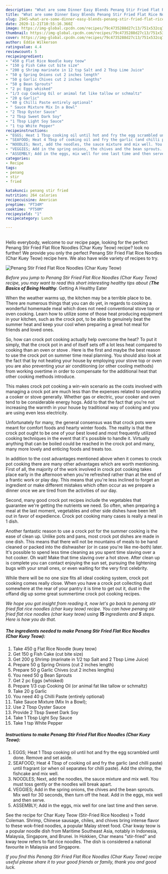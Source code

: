 ```yaml
---
description: "What are some Dinner Easy Blends Penang Stir Fried Flat Rice Noodles (Char Kuey Teow)"
title: "What are some Dinner Easy Blends Penang Stir Fried Flat Rice Noodles (Char Kuey Teow)"
slug: 2945-what-are-some-dinner-easy-blends-penang-stir-fried-flat-rice-noodles-char-kuey-teow
date: 2020-11-21T10:55:16.360Z
image: https://img-global.cpcdn.com/recipes/79c4735288d27c13/751x532cq70/penang-stir-fried-flat-rice-noodles-char-kuey-teow-recipe-main-photo.jpg
thumbnail: https://img-global.cpcdn.com/recipes/79c4735288d27c13/751x532cq70/penang-stir-fried-flat-rice-noodles-char-kuey-teow-recipe-main-photo.jpg
cover: https://img-global.cpcdn.com/recipes/79c4735288d27c13/751x532cq70/penang-stir-fried-flat-rice-noodles-char-kuey-teow-recipe-main-photo.jpg
author: Eddie Wilkerson
ratingvalue: 4.4
reviewcount: 5
recipeingredient:
- "450 g Flat Rice Noodle kuey teow"
- "150 g Fish Cake cut bite size"
- "200 g Shrimp marinate in 12 tsp Salt and 2 Tbsp Lime Juice"
- "50 g Spring Onions cut 2 inches length"
- "50 g Garlic Chives cut 2 inches lengths"
- "50 g Bean Sprouts"
- "2 pc Eggs whisked"
- "1/3 cup Cooking Oil or animal fat like tallow or schmaltz"
- "20 g Garlic"
- "40 g Chilli Paste entirely optional"
- " Sauce Mixture Mix In a Bowl"
- "2 Tbsp Oyster Sauce"
- "2 Tbsp Sweet Dark Soy"
- "1 Tbsp Light Soy Sauce"
- "1 tsp White Pepper"
recipeinstructions:
- "EGGS; Heat 1 Tbsp cooking oil until hot and fry the egg scrambled until done. Remove and set aside."
- "SEAFOOD; Heat 4 Tbsp of cooking oil and fry the garlic (and chilli paste) until fragrant (or when oil separates for chilli paste). Add the shrimp, the fishcake and mix well."
- "NOODLES; Next, add the noodles, the sauce mixture and mix well. You must toss gently or the noodles will break apart."
- "VEGGIES; Add in the spring onions, the chives and the bean sprouts. Mix well for 30 seconds, then turn off the heat. Add in the eggs, mix well and then serve."
- "ASSEMBLY; Add in the eggs, mix well for one last time and then serve."
categories:
- Recipe
tags:
- penang
- stir
- fried

katakunci: penang stir fried 
nutrition: 264 calories
recipecuisine: American
preptime: "PT34M"
cooktime: "PT50M"
recipeyield: "1"
recipecategory: Lunch

---
```

<br>
Hello everybody, welcome to our recipe page, looking for the perfect Penang Stir Fried Flat Rice Noodles (Char Kuey Teow) recipe? look no further! We provide you only the perfect Penang Stir Fried Flat Rice Noodles (Char Kuey Teow) recipe here. We also have wide variety of recipes to try.
<br>


![Penang Stir Fried Flat Rice Noodles (Char Kuey Teow)](https://img-global.cpcdn.com/recipes/79c4735288d27c13/751x532cq70/penang-stir-fried-flat-rice-noodles-char-kuey-teow-recipe-main-photo.jpg)

<i>Before you jump to Penang Stir Fried Flat Rice Noodles (Char Kuey Teow) recipe, you may want to read this short interesting healthy tips about {<strong>The Basics of Being Healthy</strong>.</i>
Getting A Healthy Eater


When the weather warms up, the kitchen may be a terrible place to be. There are numerous things that you can do yet, in regards to cooking a wonderful homemade meal which does not need conventional stove top or oven cooking. Learn how to utilize some of those heat producing equipment in your kitchen, such as the crock pot, to be able to genuinely beat the summer heat and keep your cool when preparing a great hot meal for friends and loved ones.

So, how can crock pot cooking actually help overcome the heat? To put it simply, that the crock pot in and of itself sets off a lot less heat compared to cooking than an oven or stove . Here is the first and maybe the best reason to use the crock pot on summer time meal planning. You should also look at the fact that by not heating your house by employing your stove top or oven you are also preventing your air conditioning (or other cooling methods) from working overtime in order to compensate for the additional heat that other cooking methods introduce.

This makes crock pot cooking a win-win scenario as the costs involved with managing a crock pot are much less than the expenses related to operating a cooker or stove generally. Whether gas or electric, your cooker and oven tend to be considerable energy hogs. Add to that the fact that you're not increasing the warmth in your house by traditional way of cooking and you are using even less electricity.

Unfortunately for many, the general consensus was that crock pots were meant for comfort foods and hearty winter foods.  The reality is that the crock pot ought to be one of your best loved and most frequently utilized cooking techniques in the event that it's possible to handle it.  Virtually anything that can be boiled could be reached in the crock pot and many, many more lovely and enticing foods and treats too.



In addition to the cost advantages mentioned above when it comes to crock pot cooking there are many other advantages which are worth mentioning. First of all, the majority of the work involved in crock pot cooking takes place early in the afternoon when you're refreshed rather than at the end of a frantic work or play day. This means that you're less inclined to forget an ingredient or make different mistakes which often occur as we prepare a dinner once we are tired from the activities of our day.

Second, many good crock pot recipes include the vegetables that guarantee we're getting the nutrients we need. So often, when preparing a meal at the last moment, vegetables and other side dishes have been left out in favor of expedience. Crock pot cooking many cases is really a meal in 1 dish.

Another fantastic reason to use a crock pot for the summer cooking is the ease of clean up.  Unlike pots and pans, most crock pot dishes are made in one dish. This means that there will not be mountains of meals to be hand cleaned or packed into the dishwasher (or in case you're like me-both) later. It's possible to spend less time cleaning as you spent time slaving over a hot cooker. Oh wait! Make that time slaving over a hot stove. After clean up is complete you can contact enjoying the sun set, pursuing the lightening bugs with your small ones, or even waiting for the very first celebrity.

While there will be no one size fits all ideal cooking system, crock pot cooking comes really close. When you have a crock pot collecting dust somewhere at the rear of your pantry it is time to get out it, dust in the offand dig up some great summertime crock pot cooking recipes.


<i>We hope you got insight from reading it, now let's go back to penang stir fried flat rice noodles (char kuey teow) recipe. You can have penang stir fried flat rice noodles (char kuey teow) using <strong>15</strong> ingredients and <strong>5</strong> steps. Here is how you do that.
</i>

##### The ingredients needed to make Penang Stir Fried Flat Rice Noodles (Char Kuey Teow):

1. Take 450 g Flat Rice Noodle (kuey teow)
1. Get 150 g Fish Cake (cut bite size)
1. Get 200 g Shrimp (marinate in 1/2 tsp Salt and 2 Tbsp Lime Juice)
1. Prepare 50 g Spring Onions (cut 2 inches length)
1. Prepare 50 g Garlic Chives (cut 2 inches lengths)
1. You need 50 g Bean Sprouts
1. Get 2 pc Eggs (whisked)
1. Prepare 1/3 cup Cooking Oil (or animal fat like tallow or schmaltz)
1. Take 20 g Garlic
1. You need 40 g Chilli Paste (entirely optional)
1. Take  Sauce Mixture (Mix In a Bowl);
1. Use 2 Tbsp Oyster Sauce
1. Provide 2 Tbsp Sweet Dark Soy
1. Take 1 Tbsp Light Soy Sauce
1. Take 1 tsp White Pepper


##### Instructions to make Penang Stir Fried Flat Rice Noodles (Char Kuey Teow):

1. EGGS; Heat 1 Tbsp cooking oil until hot and fry the egg scrambled until done. Remove and set aside.
1. SEAFOOD; Heat 4 Tbsp of cooking oil and fry the garlic (and chilli paste) until fragrant (or when oil separates for chilli paste). Add the shrimp, the fishcake and mix well.
1. NOODLES; Next, add the noodles, the sauce mixture and mix well. You must toss gently or the noodles will break apart.
1. VEGGIES; Add in the spring onions, the chives and the bean sprouts. Mix well for 30 seconds, then turn off the heat. Add in the eggs, mix well and then serve.
1. ASSEMBLY; Add in the eggs, mix well for one last time and then serve.


See the recipe for Char Kuey Teow (Stir-Fried Rice Noodles) » Todd Coleman. Shrimp, Chinese sausage, chiles, and chives bring intense flavor to these wok-fried noodles, a popular Malay street food. Char kway teow is a popular noodle dish from Maritime Southeast Asia, notably in Indonesia, Malaysia, Singapore, and Brunei. In Hokkien, Char means &#34;stir-fried&#34; and kway teow refers to flat rice noodles. The dish is considered a national favourite in Malaysia and Singapore. 

<i>If you find this Penang Stir Fried Flat Rice Noodles (Char Kuey Teow) recipe useful please share it to your good friends or family, thank you and good luck.</i>
